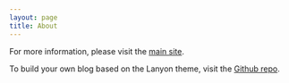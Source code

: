```yaml
---
layout: page
title: About
---
```


For more information, please visit the [main site](http://www.maefang.com).

To build your own blog based on the Lanyon theme, visit the [Github repo](https://github.com/poole/lanyon).
